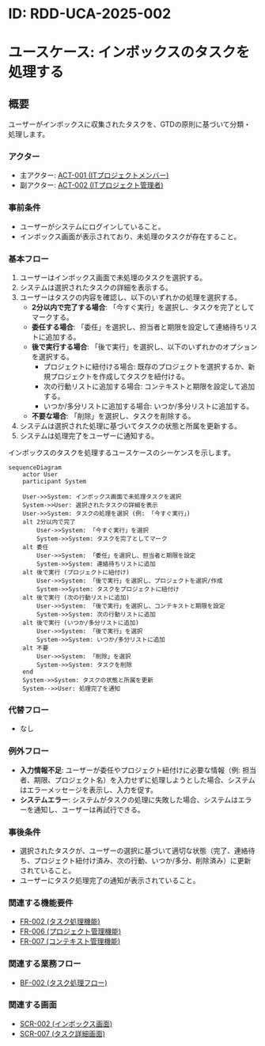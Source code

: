# ID: RDD-UCA-2025-002

# ユースケース: インボックスのタスクを処理する

## 概要

ユーザーがインボックスに収集されたタスクを、GTDの原則に基づいて分類・処理します。

### アクター

- 主アクター:
  [ACT-001 (ITプロジェクトメンバー)](../actors/act-001-it-project-member.md)
- 副アクター:
  [ACT-002 (ITプロジェクト管理者)](../actors/act-002-it-project-manager.md)

### 事前条件

- ユーザーがシステムにログインしていること。
- インボックス画面が表示されており、未処理のタスクが存在すること。

### 基本フロー

1. ユーザーはインボックス画面で未処理のタスクを選択する。
1. システムは選択されたタスクの詳細を表示する。
1. ユーザーはタスクの内容を確認し、以下のいずれかの処理を選択する。
   - **2分以内で完了する場合**: 「今すぐ実行」を選択し、タスクを完了としてマークする。
   - **委任する場合**: 「委任」を選択し、担当者と期限を設定して連絡待ちリストに追加する。
   - **後で実行する場合**: 「後で実行」を選択し、以下のいずれかのオプションを選択する。
     - プロジェクトに紐付ける場合: 既存のプロジェクトを選択するか、新規プロジェクトを作成してタスクを紐付ける。
     - 次の行動リストに追加する場合: コンテキストと期限を設定して追加する。
     - いつか/多分リストに追加する場合: いつか/多分リストに追加する。
   - **不要な場合**: 「削除」を選択し、タスクを削除する。
1. システムは選択された処理に基づいてタスクの状態と所属を更新する。
1. システムは処理完了をユーザーに通知する。

インボックスのタスクを処理するユースケースのシーケンスを示します。

```mermaid
sequenceDiagram
    actor User
    participant System

    User->>System: インボックス画面で未処理タスクを選択
    System->>User: 選択されたタスクの詳細を表示
    User->>System: タスクの処理を選択 (例: 「今すぐ実行」)
    alt 2分以内で完了
        User->>System: 「今すぐ実行」を選択
        System->>System: タスクを完了としてマーク
    alt 委任
        User->>System: 「委任」を選択し、担当者と期限を設定
        System->>System: 連絡待ちリストに追加
    alt 後で実行 (プロジェクトに紐付け)
        User->>System: 「後で実行」を選択し、プロジェクトを選択/作成
        System->>System: タスクをプロジェクトに紐付け
    alt 後で実行 (次の行動リストに追加)
        User->>System: 「後で実行」を選択し、コンテキストと期限を設定
        System->>System: 次の行動リストに追加
    alt 後で実行 (いつか/多分リストに追加)
        User->>System: 「後で実行」を選択
        System->>System: いつか/多分リストに追加
    alt 不要
        User->>System: 「削除」を選択
        System->>System: タスクを削除
    end
    System->>System: タスクの状態と所属を更新
    System-->>User: 処理完了を通知
```

### 代替フロー

- なし

### 例外フロー

- **入力情報不足**: ユーザーが委任やプロジェクト紐付けに必要な情報（例: 担当者、期限、プロジェクト名）を入力せずに処理しようとした場合、システムはエラーメッセージを表示し、入力を促す。
- **システムエラー**: システムがタスクの処理に失敗した場合、システムはエラーを通知し、ユーザーは再試行できる。

### 事後条件

- 選択されたタスクが、ユーザーの選択に基づいて適切な状態（完了、連絡待ち、プロジェクト紐付け済み、次の行動、いつか/多分、削除済み）に更新されていること。
- ユーザーにタスク処理完了の通知が表示されていること。

### 関連する機能要件

- [FR-002 (タスク処理機能)](../functional-requirements/fr-002-task-processing-function.md)
- [FR-006 (プロジェクト管理機能)](../functional-requirements/fr-006-project-management-function.md)
- [FR-007 (コンテキスト管理機能)](../functional-requirements/fr-007-context-management-function.md)

### 関連する業務フロー

- [BF-002 (タスク処理フロー)](../business-flows/bf-002-task-processing-flow.md)

### 関連する画面

- [SCR-002 (インボックス画面)](../screens/scr-002-inbox-screen.md)
- [SCR-007 (タスク詳細画面)](../screens/scr-007-task-detail-screen.md)
